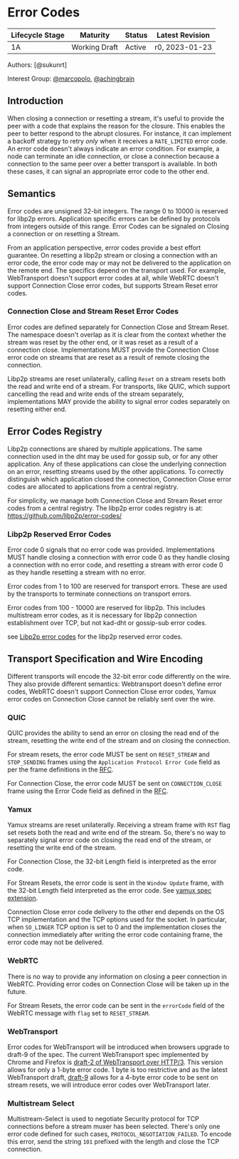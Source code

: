 # Error Codes

| Lifecycle Stage | Maturity      | Status | Latest Revision |
| --------------- | ------------- | ------ | --------------- |
| 1A              | Working Draft | Active | r0, 2023-01-23  |

Authors: [@sukunrt]

Interest Group: [@marcopolo], [@achingbrain]

[@MarcoPolo]: https://github.com/MarcoPolo
[@achingbrain]: https://github.com/achingbrain

## Introduction

When closing a connection or resetting a stream, it's useful to provide the peer
with a code that explains the reason for the closure. This enables the peer to
better respond to the abrupt closures. For instance, it can implement a backoff
strategy to retry _only_ when it receives a `RATE_LIMITED` error code. An error
code doesn't always indicate an error condition. For example, a node can terminate an idle connection, or close a connection because a connection to the same peer over a better transport is available. In both these cases, it can signal an appropriate error code to the other end. 

## Semantics
Error codes are unsigned 32-bit integers. The range 0 to 10000 is reserved for
libp2p errors. Application specific errors can be defined by protocols from
integers outside of this range. Error Codes can be signaled on Closing a connection or on resetting a Stream.   

From an application perspective, error codes provide a best effort guarantee. On resetting a libp2p stream or closing a connection with an error code, the error code may or may not be delivered to the application on the remote end. The specifics depend on the transport used. For example, WebTransport doesn't support error codes at all, while WebRTC doesn't support Connection Close error codes, but supports Stream Reset error codes. 

### Connection Close and Stream Reset Error Codes
Error codes are defined separately for Connection Close and Stream Reset. The namespace doesn't overlap as it is clear from the context whether the stream was reset by the other end, or it was reset as a result of a connection close. 
Implementations MUST provide the Connection Close error code on streams that are reset as a result of remote closing the connection. 

Libp2p streams are reset unilaterally, calling `Reset` on a stream resets both the read and write end of a stream. For transports, like QUIC, which support cancelling the read and write ends of the stream separately, implementations MAY provide the ability to signal error codes separately on resetting either end. 

## Error Codes Registry
Libp2p connections are shared by multiple applications. The same connection used in the dht may be used for gossip sub, or for any other application. Any of these applications can close the underlying connection on an error, resetting streams used by the other applications. To correctly distinguish which application closed the connection, Connection Close error codes are allocated to applications from a central registry. 

For simplicity, we manage both Connection Close and Stream Reset error codes from a central registry. The libp2p error codes registry is at: https://github.com/libp2p/error-codes/

### Libp2p Reserved Error Codes
Error code 0 signals that no error code was provided. Implementations MUST handle closing a connection with error code 0 as they handle closing a connection with no error code, and resetting a stream with error code 0 as they handle resetting a stream with no error. 

Error codes from 1 to 100 are reserved for transport errors. These are used by the transports to terminate connections on transport errors. 

Error codes from 100 - 10000 are reserved for libp2p. This includes multistream error codes, as it is necessary for libp2p connection establishment over TCP, but not kad-dht or gossip-sub error codes. 

see [Libp2p error codes](./libp2p-error-codes.md) for the libp2p reserved error
codes.

## Transport Specification and Wire Encoding
Different transports will encode the 32-bit error code differently on the wire. They also provide different semantics: Webtransport doesn't define error codes, WebRTC doesn't support Connection Close error codes, Yamux error codes on Connection Close cannot be reliably sent over the wire.  

### QUIC
QUIC provides the ability to send an error on closing the read end of the
stream, resetting the write end of the stream and on closing the connection. 

For stream resets, the error code MUST be sent on `RESET_STREAM` and `STOP_SENDING` frames using the `Application Protocol Error Code` field as per
the frame definitions in the
[RFC](https://www.rfc-editor.org/rfc/rfc9000.html#name-reset_stream-frames).

For Connection Close, the error code MUST be sent on `CONNECTION_CLOSE` frame
using the Error Code field as defined in the
[RFC](https://www.rfc-editor.org/rfc/rfc9000.html#section-19.19-6.2.1).

### Yamux
Yamux streams are reset unilaterally. Receiving a stream frame with `RST` flag set resets both the read and write end of the stream. So, there's no way to separately signal error code on closing the read end of the stream, or resetting the write end of the stream. 

For Connection Close, the 32-bit Length field is interpreted as the error code.

For Stream Resets, the error code is sent in the `Window Update` frame, with the
32-bit Length field interpreted as the error code. See [yamux spec
extension](https://github.com/libp2p/specs/pull/622).

Connection Close error code delivery to the other end depends on the OS TCP implementation and the TCP options used for the socket. In particular, when `SO_LINGER` TCP option is set to 0 and the implementation closes the connection immediately after writing the error code containing frame, the error code may not be delivered.

### WebRTC
There is no way to provide any information on closing a peer connection in
WebRTC. Providing error codes on Connection Close will be taken up in the
future. 

For Stream Resets, the error code can be sent in the `errorCode` field of the
WebRTC message with `flag` set to `RESET_STREAM`.

### WebTransport
Error codes for WebTransport will be introduced when browsers upgrade to draft-9
of the spec. The current WebTransport spec implemented by Chrome and Firefox is
[draft-2 of WebTransport over
HTTP/3](https://www.ietf.org/archive/id/draft-ietf-webtrans-http3-02.html#section-4.3-2).
This version allows for only a 1-byte error code. 1 byte is too restrictive and
as the latest WebTransport draft,
[draft-9](https://www.ietf.org/archive/id/draft-ietf-webtrans-http3-02.html#section-4.3-2)
allows for a 4-byte error code to be sent on stream resets, we will introduce
error codes over WebTransport later.

### Multistream Select
Multistream-Select is used to negotiate Security protocol for TCP connections before a stream muxer has been selected. There's only one error code defined for such cases, `PROTOCOL_NEGOTIATION_FAILED`. To encode this error, send the string `101` prefixed with the length and close the TCP connection.  
